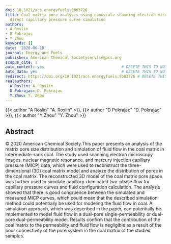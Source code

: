 ```yaml
---
doi: 10.1021/acs.energyfuels.9b03726
title: Coal matrix pore analysis using nanoscale scanning electron microscopy and
  direct capillary pressure curve simulation
authors:
- A Roslin
- D Pokrajac
- Y Zhou
keywords: []
date: '2020-06-18'
journal: Energy and Fuels
publisher: American Chemical Societyservice@acs.org
scopus_cite: 1
auto_content: yes                                  # DELETE THIS TO NOT AUTO GENERATE CONTENT
auto_data: yes                                     # DELETE THIS TO NOT AUTO GENERATE METADATA
redirect: https://doi.org/10.1021/acs.energyfuels.9b03726 # DELETE THIS TO NOT REDIRECT
realauthors:
  A Roslin: A. Roslin
  D Pokrajac: D. Pokrajac
  Y Zhou: Y. Zhou
---
```

{{< author "A Roslin" "A. Roslin" >}}, {{< author "D Pokrajac" "D. Pokrajac" >}}, {{< author "Y Zhou" "Y. Zhou" >}}

## Abstract
© 2020 American Chemical Society.This paper presents an analysis of the matrix pore size distribution and simulation of fluid flow in the coal matrix in intermediate-rank coal. The study used scanning electron microscopy images, nuclear magnetic resonance, and mercury injection capillary pressure (MICP) data, which were used to reconstruct the three-dimensional (3D) coal matrix model and analyze the distribution of pores in the coal matrix. The reconstructed 3D model of the coal matrix pore space was further used to simulate capillary-dominated two-phase flow for capillary pressure curves and fluid configuration calculation. The analysis showed that there is good congruence between the simulated and measured MICP curves, which could mean that the described simulation method could potentially be used for modeling the fluid flow in coal. A simulation approach, which was described in the paper, can potentially be implemented to model fluid flow in a dual-pore single-permeability or dual-pore dual-permeability model. Results confirm that the contribution of the coal matrix to the permeability and fluid flow is negligible as a result of the poor connectivity of the pore system in the coal matrix of the studied samples.

